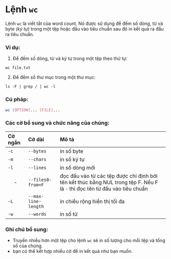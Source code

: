 # Lệnh `wc`

Lệnh `wc` là viết tắt của word count. Nó được sử dụng để đếm số dòng, từ và byte *(ký tự)* trong một tệp hoặc đầu vào tiêu chuẩn sau đó in kết quả ra đầu ra tiêu chuẩn.

### Ví dụ:

1. Để đếm số dòng, từ và ký tự trong một tệp theo thứ tự:

```
wc file.txt
```

2. Để đếm số thư mục trong một thư mục:

```
ls -F | grep / | wc -l
```

### Cú pháp:

```bash
wc [OPTION]... [FILE]...
```

### Các cờ bổ sung và chức năng của chúng:

|**Cờ ngắn**   |**Cờ dài**   |**Mô tả**   |
|:---|:---|:---|
|`-c` | `--bytes` | in số byte|
|`-m` | `--chars` | in số ký tự|
|`-l` | `--lines` | in số dòng mới|
|<center>-</center> | `--files0-from=F` | đọc đầu vào từ các tệp được chỉ định bởi tên kết thúc bằng NUL trong tệp F. Nếu F là `-` thì đọc tên từ đầu vào tiêu chuẩn|
|`-L` | `--max-line-length` | in chiều rộng hiển thị tối đa|
|`-w` | `--words` | in số từ|

### Ghi chú bổ sung:

* Truyền nhiều hơn một tệp cho lệnh `wc` sẽ in số lượng cho mỗi tệp và tổng số của chúng.
* bạn có thể kết hợp nhiều cờ để in kết quả như bạn muốn.